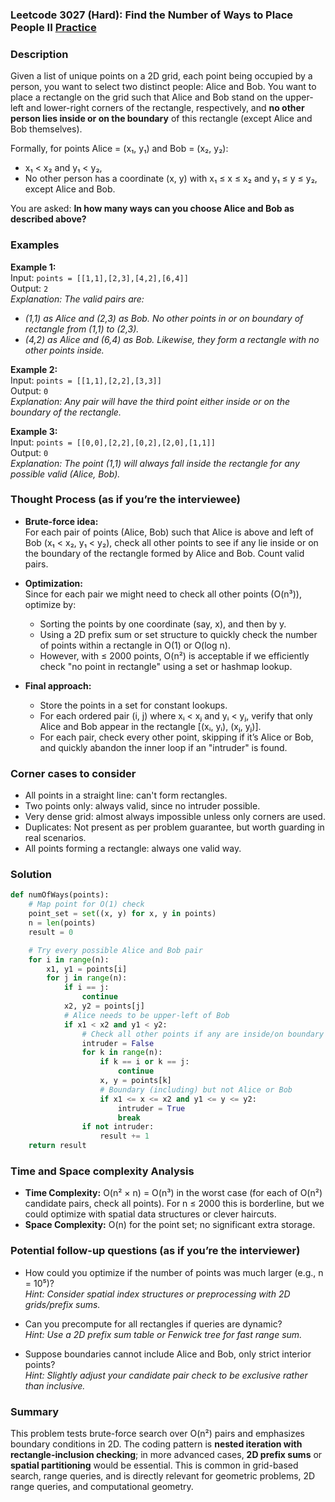 ### Leetcode 3027 (Hard): Find the Number of Ways to Place People II [Practice](https://leetcode.com/problems/find-the-number-of-ways-to-place-people-ii)

### Description  
Given a list of unique points on a 2D grid, each point being occupied by a person, you want to select two distinct people: Alice and Bob. You want to place a rectangle on the grid such that Alice and Bob stand on the upper-left and lower-right corners of the rectangle, respectively, and **no other person lies inside or on the boundary** of this rectangle (except Alice and Bob themselves).

Formally, for points Alice = (x₁, y₁) and Bob = (x₂, y₂):
- x₁ < x₂ and y₁ < y₂,
- No other person has a coordinate (x, y) with x₁ ≤ x ≤ x₂ and y₁ ≤ y ≤ y₂, except Alice and Bob.

You are asked: **In how many ways can you choose Alice and Bob as described above?**

### Examples  

**Example 1:**  
Input: `points = [[1,1],[2,3],[4,2],[6,4]]`  
Output: `2`  
*Explanation: The valid pairs are:*
- *(1,1) as Alice and (2,3) as Bob. No other points in or on boundary of rectangle from (1,1) to (2,3).*
- *(4,2) as Alice and (6,4) as Bob. Likewise, they form a rectangle with no other points inside.*

**Example 2:**  
Input: `points = [[1,1],[2,2],[3,3]]`  
Output: `0`  
*Explanation: Any pair will have the third point either inside or on the boundary of the rectangle.*

**Example 3:**  
Input: `points = [[0,0],[2,2],[0,2],[2,0],[1,1]]`  
Output: `0`  
*Explanation: The point (1,1) will always fall inside the rectangle for any possible valid (Alice, Bob).*

### Thought Process (as if you’re the interviewee)  

- **Brute-force idea:**  
  For each pair of points (Alice, Bob) such that Alice is above and left of Bob (x₁ < x₂, y₁ < y₂), check all other points to see if any lie inside or on the boundary of the rectangle formed by Alice and Bob. Count valid pairs.

- **Optimization:**  
  Since for each pair we might need to check all other points (O(n³)), optimize by:
  - Sorting the points by one coordinate (say, x), and then by y.
  - Using a 2D prefix sum or set structure to quickly check the number of points within a rectangle in O(1) or O(log n).
  - However, with ≤ 2000 points, O(n²) is acceptable if we efficiently check "no point in rectangle" using a set or hashmap lookup.

- **Final approach:**  
  - Store the points in a set for constant lookups.
  - For each ordered pair (i, j) where xᵢ < xⱼ and yᵢ < yⱼ, verify that only Alice and Bob appear in the rectangle [(xᵢ, yᵢ), (xⱼ, yⱼ)].
  - For each pair, check every other point, skipping if it’s Alice or Bob, and quickly abandon the inner loop if an "intruder" is found.

### Corner cases to consider  
- All points in a straight line: can't form rectangles.
- Two points only: always valid, since no intruder possible.
- Very dense grid: almost always impossible unless only corners are used.
- Duplicates: Not present as per problem guarantee, but worth guarding in real scenarios.
- All points forming a rectangle: always one valid way.

### Solution

```python
def numOfWays(points):
    # Map point for O(1) check
    point_set = set((x, y) for x, y in points)
    n = len(points)
    result = 0

    # Try every possible Alice and Bob pair
    for i in range(n):
        x1, y1 = points[i]
        for j in range(n):
            if i == j:
                continue
            x2, y2 = points[j]
            # Alice needs to be upper-left of Bob
            if x1 < x2 and y1 < y2:
                # Check all other points if any are inside/on boundary
                intruder = False
                for k in range(n):
                    if k == i or k == j:
                        continue
                    x, y = points[k]
                    # Boundary (including) but not Alice or Bob
                    if x1 <= x <= x2 and y1 <= y <= y2:
                        intruder = True
                        break
                if not intruder:
                    result += 1
    return result
```

### Time and Space complexity Analysis  

- **Time Complexity:** O(n² × n) = O(n³) in the worst case (for each of O(n²) candidate pairs, check all points). For n ≤ 2000 this is borderline, but we could optimize with spatial data structures or clever haircuts.
- **Space Complexity:** O(n) for the point set; no significant extra storage.

### Potential follow-up questions (as if you’re the interviewer)  

- How could you optimize if the number of points was much larger (e.g., n = 10⁵)?  
  *Hint: Consider spatial index structures or preprocessing with 2D grids/prefix sums.*

- Can you precompute for all rectangles if queries are dynamic?  
  *Hint: Use a 2D prefix sum table or Fenwick tree for fast range sum.*

- Suppose boundaries cannot include Alice and Bob, only strict interior points?  
  *Hint: Slightly adjust your candidate pair check to be exclusive rather than inclusive.*

### Summary
This problem tests brute-force search over O(n²) pairs and emphasizes boundary conditions in 2D. The coding pattern is **nested iteration with rectangle-inclusion checking**; in more advanced cases, **2D prefix sums** or **spatial partitioning** would be essential. This is common in grid-based search, range queries, and is directly relevant for geometric problems, 2D range queries, and computational geometry.